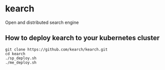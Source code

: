 # kearch
Open and distributed search engine

## How to deploy kearch to your kubernetes cluster
```
git clone https://github.com/kearch/kearch.git
cd kearch
./sp_deploy.sh
./me_deploy.sh
```
